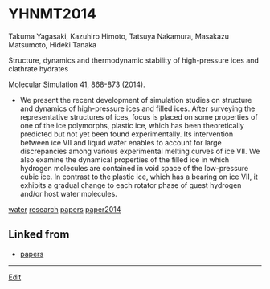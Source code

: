# YHNMT2014

Takuma Yagasaki, Kazuhiro Himoto, Tatsuya Nakamura, Masakazu Matsumoto, Hideki Tanaka

Structure, dynamics and thermodynamic stability of high-pressure ices and clathrate hydrates

Molecular Simulation 41, 868-873 (2014).


* We present the recent development of simulation studies on structure and dynamics of high-pressure ices and filled ices. After surveying the representative structures of ices, focus is placed on some properties of one of the ice polymorphs, plastic ice, which has been theoretically predicted but not yet been found experimentally. Its intervention between ice VII and liquid water enables to account for large discrepancies among various experimental melting curves of ice VII. We also examine the dynamical properties of the filled ice in which hydrogen molecules are contained in void space of the low-pressure cubic ice. In contrast to the plastic ice, which has a bearing on ice VII, it exhibits a gradual change to each rotator phase of guest hydrogen and/or host water molecules.



[water](water.md) [research](research.md) [papers](papers.md) [paper2014](paper2014.md) 


## Linked from

* [papers](papers.md)


----
[Edit](https://github.com/vitroid/vitroid.github.io/edit/master/MD/YHNMT2014.md)
